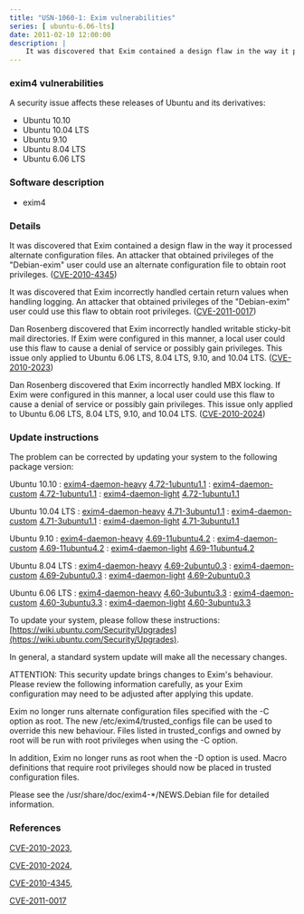 ```yaml
---
title: "USN-1060-1: Exim vulnerabilities"
series: [ ubuntu-6.06-lts]
date: 2011-02-10 12:00:00
description: |
    It was discovered that Exim contained a design flaw in the way it processed alternate configuration files. An attacker that obtained privileges of the &quot;Debian-exim&quot; user could use an alternate configuration file to obtain root privileges. ([CVE-2010-4345](http://people.ubuntu.com/~ubuntu-security/cve/CVE-2010-4345))
--- 
```

 
 


### exim4 vulnerabilities

A security issue affects these releases of Ubuntu and its derivatives:

* Ubuntu 10.10
* Ubuntu 10.04 LTS
* Ubuntu 9.10
* Ubuntu 8.04 LTS
* Ubuntu 6.06 LTS

### Software description

* exim4 

### Details

It was discovered that Exim contained a design flaw in the way it processed alternate configuration files. An attacker that obtained privileges of the &quot;Debian-exim&quot; user could use an alternate configuration file to obtain root privileges. ([CVE-2010-4345](http://people.ubuntu.com/~ubuntu-security/cve/CVE-2010-4345))

It was discovered that Exim incorrectly handled certain return values when handling logging. An attacker that obtained privileges of the &quot;Debian-exim&quot; user could use this flaw to obtain root privileges. ([CVE-2011-0017](http://people.ubuntu.com/~ubuntu-security/cve/CVE-2011-0017))

Dan Rosenberg discovered that Exim incorrectly handled writable sticky-bit mail directories. If Exim were configured in this manner, a local user could use this flaw to cause a denial of service or possibly gain privileges. This issue only applied to Ubuntu 6.06 LTS, 8.04 LTS, 9.10, and 10.04 LTS. ([CVE-2010-2023](http://people.ubuntu.com/~ubuntu-security/cve/CVE-2010-2023))

Dan Rosenberg discovered that Exim incorrectly handled MBX locking. If Exim were configured in this manner, a local user could use this flaw to cause a denial of service or possibly gain privileges. This issue only applied to Ubuntu 6.06 LTS, 8.04 LTS, 9.10, and 10.04 LTS. ([CVE-2010-2024](http://people.ubuntu.com/~ubuntu-security/cve/CVE-2010-2024)) 

### Update instructions

The problem can be corrected by updating your system to the following package version:

Ubuntu 10.10
 : [exim4-daemon-heavy](https://launchpad.net/ubuntu/+source/exim4) <span> [4.72-1ubuntu1.1](https://launchpad.net/ubuntu/+source/exim4/4.72-1ubuntu1.1) </span> 
 : [exim4-daemon-custom](https://launchpad.net/ubuntu/+source/exim4) <span> [4.72-1ubuntu1.1](https://launchpad.net/ubuntu/+source/exim4/4.72-1ubuntu1.1) </span> 
 : [exim4-daemon-light](https://launchpad.net/ubuntu/+source/exim4) <span> [4.72-1ubuntu1.1](https://launchpad.net/ubuntu/+source/exim4/4.72-1ubuntu1.1) </span> 

Ubuntu 10.04 LTS
 : [exim4-daemon-heavy](https://launchpad.net/ubuntu/+source/exim4) <span> [4.71-3ubuntu1.1](https://launchpad.net/ubuntu/+source/exim4/4.71-3ubuntu1.1) </span> 
 : [exim4-daemon-custom](https://launchpad.net/ubuntu/+source/exim4) <span> [4.71-3ubuntu1.1](https://launchpad.net/ubuntu/+source/exim4/4.71-3ubuntu1.1) </span> 
 : [exim4-daemon-light](https://launchpad.net/ubuntu/+source/exim4) <span> [4.71-3ubuntu1.1](https://launchpad.net/ubuntu/+source/exim4/4.71-3ubuntu1.1) </span> 

Ubuntu 9.10
 : [exim4-daemon-heavy](https://launchpad.net/ubuntu/+source/exim4) <span> [4.69-11ubuntu4.2](https://launchpad.net/ubuntu/+source/exim4/4.69-11ubuntu4.2) </span> 
 : [exim4-daemon-custom](https://launchpad.net/ubuntu/+source/exim4) <span> [4.69-11ubuntu4.2](https://launchpad.net/ubuntu/+source/exim4/4.69-11ubuntu4.2) </span> 
 : [exim4-daemon-light](https://launchpad.net/ubuntu/+source/exim4) <span> [4.69-11ubuntu4.2](https://launchpad.net/ubuntu/+source/exim4/4.69-11ubuntu4.2) </span> 

Ubuntu 8.04 LTS
 : [exim4-daemon-heavy](https://launchpad.net/ubuntu/+source/exim4) <span> [4.69-2ubuntu0.3](https://launchpad.net/ubuntu/+source/exim4/4.69-2ubuntu0.3) </span> 
 : [exim4-daemon-custom](https://launchpad.net/ubuntu/+source/exim4) <span> [4.69-2ubuntu0.3](https://launchpad.net/ubuntu/+source/exim4/4.69-2ubuntu0.3) </span> 
 : [exim4-daemon-light](https://launchpad.net/ubuntu/+source/exim4) <span> [4.69-2ubuntu0.3](https://launchpad.net/ubuntu/+source/exim4/4.69-2ubuntu0.3) </span> 

Ubuntu 6.06 LTS
 : [exim4-daemon-heavy](https://launchpad.net/ubuntu/+source/exim4) <span> [4.60-3ubuntu3.3](https://launchpad.net/ubuntu/+source/exim4/4.60-3ubuntu3.3) </span> 
 : [exim4-daemon-custom](https://launchpad.net/ubuntu/+source/exim4) <span> [4.60-3ubuntu3.3](https://launchpad.net/ubuntu/+source/exim4/4.60-3ubuntu3.3) </span> 
 : [exim4-daemon-light](https://launchpad.net/ubuntu/+source/exim4) <span> [4.60-3ubuntu3.3](https://launchpad.net/ubuntu/+source/exim4/4.60-3ubuntu3.3) </span> 

To update your system, please follow these instructions: [https://wiki.ubuntu.com/Security/Upgrades](https://wiki.ubuntu.com/Security/Upgrades).

In general, a standard system update will make all the necessary changes.

ATTENTION: This security update brings changes to Exim&#39;s behaviour. Please review the following information carefully, as your Exim configuration may need to be adjusted after applying this update.

Exim no longer runs alternate configuration files specified with the -C option as root. The new /etc/exim4/trusted_configs file can be used to override this new behaviour. Files listed in trusted_configs and owned by root will be run with root privileges when using the -C option.

In addition, Exim no longer runs as root when the -D option is used. Macro definitions that require root privileges should now be placed in trusted configuration files.

Please see the /usr/share/doc/exim4-*/NEWS.Debian file for detailed information. 

### References

 
 [CVE-2010-2023](http://people.ubuntu.com/~ubuntu-security/cve/CVE-2010-2023), 

 [CVE-2010-2024](http://people.ubuntu.com/~ubuntu-security/cve/CVE-2010-2024), 

 [CVE-2010-4345](http://people.ubuntu.com/~ubuntu-security/cve/CVE-2010-4345), 

 [CVE-2011-0017](http://people.ubuntu.com/~ubuntu-security/cve/CVE-2011-0017)
 

